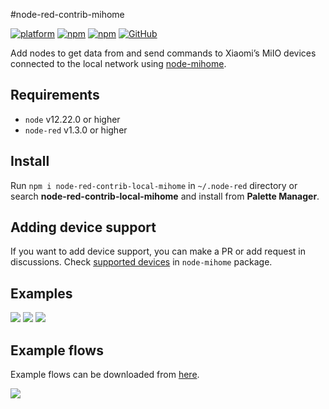 #node-red-contrib-mihome


[![platform](https://img.shields.io/badge/platform-Node--RED-red?style=flat-square)](https://nodered.org)
[![npm](https://img.shields.io/npm/v/node-red-contrib-local-mihome?style=flat-square)](https://www.npmjs.com/package/node-red-contrib-local-mihome)
[![npm](https://img.shields.io/npm/dw/node-red-contrib-local-mihome?style=flat-square)](https://www.npmjs.com/package/node-red-contrib-local-mihome)
[![GitHub](https://img.shields.io/github/license/spongioblast/node-red-contrib-local-mihome?style=flat-square)](https://github.com/spongioblast/node-red-contrib-local-mihome/blob/main/LICENSE)

Add nodes to get data from and send commands to Xiaomi’s MiIO devices connected to the local network using [node-mihome](https://github.com/maxinminax/node-mihome). 

## Requirements

* `node` v12.22.0 or higher
* `node-red` v1.3.0 or higher

## Install

Run `npm i node-red-contrib-local-mihome` in `~/.node-red` directory or search **node-red-contrib-local-mihome** and install from **Palette Manager**.

## Adding device support

If you want to add device support, you can make a PR or add request in discussions. Check [supported devices](https://github.com/maxinminax/node-mihome/blob/master/DEVICES.md) in `node-mihome` package.

## Examples

<img src="https://github.com/spongioblast/node-red-contrib-local-mihome/blob/main/readme/example_config.png?raw=true">
<img src="https://github.com/spongioblast/node-red-contrib-local-mihome/blob/main/readme/example_command.png?raw=true">
<img src="https://github.com/spongioblast/node-red-contrib-local-mihome/blob/main/readme/example_response.png">

## Example flows

Example flows can be downloaded from <a href="https://github.com/spongioblast/node-red-contrib-local-mihome/blob/main/example/local_mihome_flows.json">here</a>.

<img src="https://github.com/spongioblast/node-red-contrib-local-mihome/blob/main/readme/example_flows.png">

